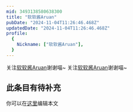 ```yaml
---
mid: 3493138580638300
title: "软软酱Aruan"
pubDate: "2024-11-04T11:26:46.468Z"
updatedDate: "2024-11-04T11:26:46.468Z"
profile:
  {
    Nickname: ["软软酱Aruan"],
  }
---
```


关注[软软酱Aruan](https://space.bilibili.com/3493138580638300)谢谢喵~ 关注[软软酱Aruan](https://space.bilibili.com/3493138580638300)谢谢喵~

## 此条目有待补充
你可以在[这里](https://github.com/Yuhanawa/VTuber.ICU/edit/master/src/content/v/软软酱Aruan/index.md)编辑本文
